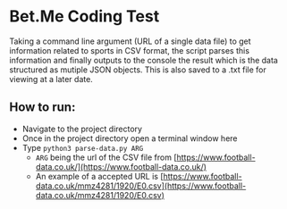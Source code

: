 # Bet.Me Coding Test

Taking a command line argument (URL of a single data file) to get information related to sports in CSV format, the script parses this information and finally outputs to the console the result which is the data structured as mutiple JSON objects. This is also saved to a .txt file for viewing at a later date.

## How to run:

- Navigate to the project directory
- Once in the project directory open a terminal window here
- Type `python3 parse-data.py ARG`
  - `ARG` being the url of the CSV file from [https://www.football-data.co.uk/](https://www.football-data.co.uk/)
  - An example of a accepted URL is [https://www.football-data.co.uk/mmz4281/1920/E0.csv](https://www.football-data.co.uk/mmz4281/1920/E0.csv)
